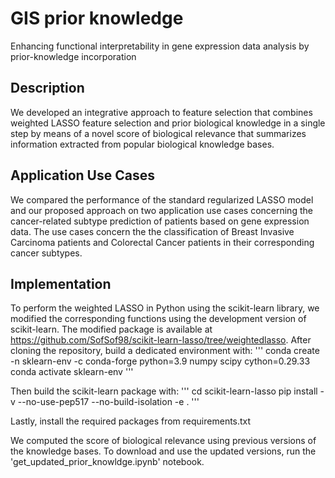 # GIS prior knowledge
Enhancing functional interpretability in gene expression data analysis by prior-knowledge incorporation

## Description 
We developed an integrative approach to feature selection that combines weighted LASSO feature selection and prior biological knowledge in a single step by means of a novel score of biological relevance that summarizes information extracted from popular biological knowledge bases.

## Application Use Cases
We compared the performance of the standard regularized LASSO model and our proposed approach on two application use cases concerning the cancer-related subtype prediction of patients based on gene expression data. The use cases concern the the classification of Breast Invasive Carcinoma patients and Colorectal Cancer patients in their corresponding cancer subtypes. 

## Implementation
To perform the weighted LASSO in Python using the scikit-learn library, we modified the corresponding functions using the development version of scikit-learn. 
The modified package is available at https://github.com/SofSof98/scikit-learn-lasso/tree/weightedlasso.
After cloning the repository, build a dedicated environment with:
'''
conda create -n sklearn-env -c conda-forge python=3.9 numpy scipy cython=0.29.33 
conda activate sklearn-env 
'''

Then build the scikit-learn package with:
'''
cd scikit-learn-lasso 
pip install -v --no-use-pep517 --no-build-isolation -e . 
'''

Lastly, install the required packages from requirements.txt


We computed the score of biological relevance using previous versions of the knowledge bases. To download and use the updated versions, run the 'get_updated_prior_knowldge.ipynb' notebook. 
